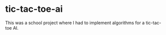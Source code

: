 # tic-tac-toe-ai
This was a school project where I had to implement algorithms for a tic-tac-toe AI.
